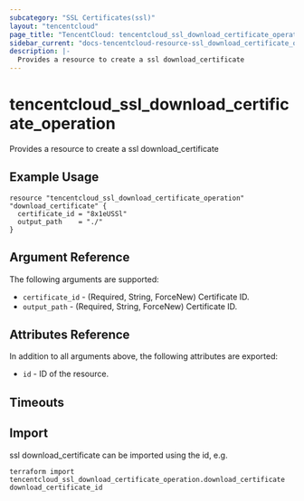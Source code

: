 ```yaml
---
subcategory: "SSL Certificates(ssl)"
layout: "tencentcloud"
page_title: "TencentCloud: tencentcloud_ssl_download_certificate_operation"
sidebar_current: "docs-tencentcloud-resource-ssl_download_certificate_operation"
description: |-
  Provides a resource to create a ssl download_certificate
---
```


# tencentcloud_ssl_download_certificate_operation

Provides a resource to create a ssl download_certificate

## Example Usage

```hcl
resource "tencentcloud_ssl_download_certificate_operation" "download_certificate" {
  certificate_id = "8x1eUSSl"
  output_path    = "./"
}
```

## Argument Reference

The following arguments are supported:

* `certificate_id` - (Required, String, ForceNew) Certificate ID.
* `output_path` - (Required, String, ForceNew) Certificate ID.

## Attributes Reference

In addition to all arguments above, the following attributes are exported:

* `id` - ID of the resource.



## Timeouts

<no value>


## Import

ssl download_certificate can be imported using the id, e.g.

```
terraform import tencentcloud_ssl_download_certificate_operation.download_certificate download_certificate_id
```


